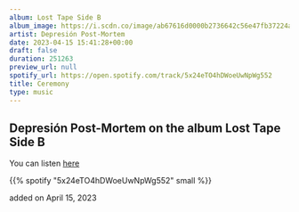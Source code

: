 ```yaml
---
album: Lost Tape Side B
album_image: https://i.scdn.co/image/ab67616d0000b2736642c56e47fb37224aab75ab
artist: Depresión Post-Mortem
date: 2023-04-15 15:41:28+00:00
draft: false
duration: 251263
preview_url: null
spotify_url: https://open.spotify.com/track/5x24eTO4hDWoeUwNpWg552
title: Ceremony
type: music
---
```



## Depresión Post-Mortem on the album Lost Tape Side B

You can listen [here](https://open.spotify.com/track/5x24eTO4hDWoeUwNpWg552)

{{% spotify "5x24eTO4hDWoeUwNpWg552" small %}}

added on April 15, 2023